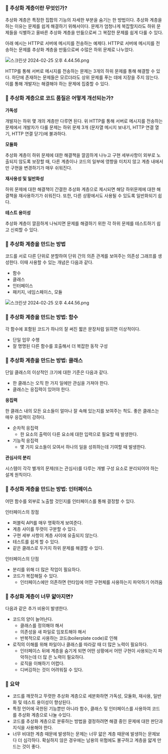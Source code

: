 ### 💭 추상화 계층이란 무엇인가?

추상화 계층은 특정한 집합의 기능의 자세한 부분을 숨기는 한 방법이다. 추상화 계층을 하는 이유는 문제를 쉽게 해결하기 위해서이다. 문제가 엄청나게 복잡할지라도 하위 문제들을 식별하고 올바른 추상화 계층을 만듦으로써 그 복잡한 문제를 쉽게 다룰 수 있다.

아래 예시는 HTTP로 서버에 메시지를 전송하는 예제다. HTTP로 서버에 메시지를 전송하는 문제를 추상화 계층을 만듦으로써 수많은 하위 문제로 나누었다.

![스크린샷 2024-02-25 오후 4.44.56.png](https://www.notion.so/image/https%3A%2F%2Fprod-files-secure.s3.us-west-2.amazonaws.com%2Fefb36dfc-2d55-48d0-8f77-b8907ee88d56%2F847ccfe3-faa2-4819-9f2b-9c847eda328b%2F%25E1%2584%2589%25E1%2585%25B3%25E1%2584%258F%25E1%2585%25B3%25E1%2584%2585%25E1%2585%25B5%25E1%2586%25AB%25E1%2584%2589%25E1%2585%25A3%25E1%2586%25BA_2024-02-25_%25E1%2584%258B%25E1%2585%25A9%25E1%2584%2592%25E1%2585%25AE_4.44.56.png?table=block&id=c06669f2-65f9-4994-9e56-e8229d80e779&spaceId=efb36dfc-2d55-48d0-8f77-b8907ee88d56&width=2000&userId=16dd7b3c-70e6-4cea-8e84-44ad8b396ed4&cache=v2)


HTTP를 통해 서버로 메시지를 전송하는 문제는 3개의 하위 문제를 통해 해결할 수 있다. 하단에 존재하는 문제들은 모르더라도 상위 문제를 푸는 데에 지장을 주지 않는다. 이를 통해 개발자는 해결해야 하는 문제에 집중할 수 있다.

### 💭 추상화 계층으로 코드 품질은 어떻게 개선되는가?

**가독성**

개발자는 하위 몇 개의 계층만 다루면 된다. 위 HTTP를 통해 서버로 메시지를 전송하는 문제에서 개발자가 다룰 문제는 하위 문제 3개 (문자열 메시지 보내기, HTTP 연결 열기, HTTP 연결 닫기)에 불과하다.

**모듈화**

추상화 계층이 하위 문제에 대한 해결책을 깔끔하게 나누고 구현 세부사항이 외부로 노출되지 않도록 보장할 때, 다른 계층이나 코드의 일부에 영향을 미치지 않고 계층 내에서만 구현을 변경하기가 매우 쉬워진다.

**재사용성 및 일반화성**

하위 문제에 대한 해결책이 간결한 추상화 계층으로 제시되면 해당 하위문제에 대한 해결책을 재사용하기가 쉬워진다. 또한, 다른 상황에서도 사용될 수 있도록 일반화되기 쉽다.

**테스트 용이성**

추상화 계층이 깔끔하게 나눠지면 문제를 해결하기 위한 각 하위 문제를 테스트하기 쉽고 신뢰할 수 있다.

### 💭 추상화 계층을 만드는 방법

코드를 서로 다른 단위로 분할하여 단위 간의 의존 관계를 보여주는 의존성 그래프를 생성한다. 이때 사용할 수 있는 개념은 다음과 같다.

- 함수
- 클래스
- 인터페이스
- 패키지, 네임스페이스, 모듈

![스크린샷 2024-02-25 오후 4.44.56.png](https://www.notion.so/image/https%3A%2F%2Fprod-files-secure.s3.us-west-2.amazonaws.com%2Fefb36dfc-2d55-48d0-8f77-b8907ee88d56%2F4f3b22aa-493d-4469-870a-ed7865b6d74c%2F%25E1%2584%2589%25E1%2585%25B3%25E1%2584%258F%25E1%2585%25B3%25E1%2584%2585%25E1%2585%25B5%25E1%2586%25AB%25E1%2584%2589%25E1%2585%25A3%25E1%2586%25BA_2024-02-25_%25E1%2584%258B%25E1%2585%25A9%25E1%2584%2592%25E1%2585%25AE_5.10.48.png?table=block&id=db03c094-fe1f-4149-aa65-e8b431424a11&spaceId=efb36dfc-2d55-48d0-8f77-b8907ee88d56&width=2000&userId=16dd7b3c-70e6-4cea-8e84-44ad8b396ed4&cache=v2)

### 💭 추상화 계층을 만드는 방법: **함수**

각 함수에 포함된 코드가 하나의 잘 써진 짧은 문장처럼 읽히면 이상적이다.

- 단일 업무 수행
- 잘 명명된 다른 함수를 호출해서 더 복잡한 동작 구성

### 💭 추상화 계층을 만드는 방법: 클래스

단일 클래스의 이상적인 크기에 대한 기준은 다음과 같다.

- 한 클래스는 오직 한 가지 일에만 관심을 가져야 한다.
- 클래스는 응집력이 있어야 한다.

**응집력**

한 클래스 내의 모든 요소들이 얼마나 잘 속해 있는지를 보여주는 척도. 좋은 클래스는 매우 응집력이 강하다.

- 순차적 응집력
    - 한 요소의 출력이 다른 요소에 대한 입력으로 필요할 때 발생한다.
- 기능적 응집력
    - 몇 가지 요소들이 모여서 하나의 일을 성취하는데 기여할 때 발생한다.

**관심사의 분리**

시스템이 각각 별개의 문제(또는 관심사)를 다루는 개별 구성 요소로 분리되어야 하는 설계 원칙이다.

### 💭 추상화 계층을 만드는 방법: 인터페이스

어떤 함수를 외부로 노출할 것인지를 인터페이스를 통해 결정할 수 있다.

인터페이스의 장점

- 퍼블릭 API를 매우 명확하게 보여준다.
- 계층 사이를 뚜렷이 구분할 수 있다.
- 구현 세부 사항이 계층 사이에 유출되지 않는다.
- 테스트를 쉽게 할 수 있다.
- 같은 클래스로 두가지 하위 문제를 해결할 수 있다.

인터페이스의 단점

- 분리를 위해 더 많은 작업이 필요하다.
- 코드가 복잡해질 수 있다.
    - 인터페이스에만 의존하면 런타임에 어떤 구현체를 사용하는지 파악하기 어려움

### 💭 추상화 계층이 너무 얇아지면?

다음과 같은 추가 비용이 발생한다.

- 코드의 양이 늘어난다.
    - 클래스를 정의해야 해서
    - 의존성을 새 파일로 임포트해야 해서
    - 반복적으로 사용하는 코드(boilerplate code)로 인해
- 로직의 이해를 위해 파일이나 클래스를 따라갈 때 더 많은 노력이 필요하다.
    - 인터페이스 뒤에 계층을 숨기게 되면 어떤 상황에서 어떤 구현이 사용되는지 파악하는데 더 많
      은 노력이 필요하다.
    - 로직을 이해하기 어렵다.
    - 디버깅하는 것이 어려워질 수 있다.

### 💭 요약

- 코드를 깨끗하고 뚜렷한 추상화 계층으로 세분화하면 가독성, 모듈화, 재사용, 일반화 및 테스트 용이성이 향상된다.
- 특정 언어에 국한된 기능뿐만 아니라 함수, 클래스 및 인터페이스를 사용하여 코드를 추상화 계층으로 나눌 수있다.
- 코드를 추상화 계층으로 분류하는 방법을 결정하려면 해결 중인 문제에 대한 판단과 지식을 사용해야 한다.
- 너무 비대한 계층 때문에 발생하는 문제는 너무 얇은 계층 때문에 발생하는 문제보다 더 심각하다. 확실하지 않은 경우에는 남용의 위험에도 불구하고 계층을 얇게 만드는 것이 좋다.
